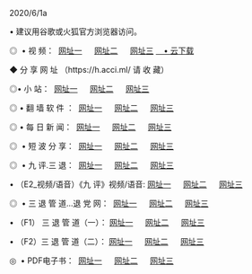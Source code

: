 <p>2020/6/1a
<p>• 建议用谷歌或火狐官方浏览器访问。
<p>◎  • 视 频： 
<a href="http://gbq.shirokuriwaki.com/" target="_blank">网址一</a> 　 
<a href="http://gdb.shirokuriwaki.com/" target="_blank">网址二</a> 　 
<a href="http://gas.shirokuriwaki.com/b.html" target="_blank">网址三</a>
<a href="https://yadi.sk/d/d0sUeAOpal3njw" target="_blank">　• 云下载 </a></p>
<p>◆ 分 享 网 址 （https://h.acci.ml/ 请 收 藏） </p>

<p>◎•  小 站：  
<a href="http://gbq.shirokuriwaki.com/f.html" target="_blank">网址一</a> 　 
<a href="http://gdb.shirokuriwaki.com/h.html" target="_blank">网址二</a> 　 
<a href="http://gas.shirokuriwaki.com/k/" target="_blank">网址三</a></p><p>

<p>◎  • 翻 墙 软 件 ：  
<a href="http://gbq.shirokuriwaki.com/ff/" target="_blank">网址一</a> 　 
<a href="http://gdb.shirokuriwaki.com/s/read/a1_nd.html" target="_blank">网址二</a> 　 
<a href="http://gas.shirokuriwaki.com/ff/index.html" target="_blank">网址三</a></p>
<p>◎  • 每 日 新 闻：  
<a href="http://gbq.shirokuriwaki.com/day/" target="_blank">网址一</a> 　 
<a href="http://gdb.shirokuriwaki.com/day/" target="_blank">网址二</a> 　 
<a href="http://gas.shirokuriwaki.com/day/index.html" target="_blank">网址三</a></p>
<p>◎   • 短 波 分 享：  
<a href="http://gbq.shirokuriwaki.com/h/" target="_blank">网址一</a> 　 
<a href="http://gdb.shirokuriwaki.com/h/" target="_blank">网址二</a> 　 
<a href="http://gas.shirokuriwaki.com/h/index.html" target="_blank">网址三</a></p>
<p>◎   • 九 评.三 退：  
<a href="http://gbq.shirokuriwaki.com/t/" target="_blank">网址一</a> 　 
<a href="http://gdb.shirokuriwaki.com/v2/index.html" target="_blank">网址二</a> 　 
<a href="http://gas.shirokuriwaki.com/tt/index.html" target="_blank">网址三</a> 　</p>
<p>  • （E2_视频/语音）《九 评》视频/语音: 
<a href="http://gbq.shirokuriwaki.com/7738.html" target="_blank">网址一</a> 　 
<a href="http://gdb.shirokuriwaki.com/7614.html" target="_blank">网址二</a> 　 
<a href="http://gas.shirokuriwaki.com/7633.html" target="_blank">网址三</a></p>
<p>◎   • 三 退 管 道...退 党 网：  
<a href="http://gbq.shirokuriwaki.com/go/td1.html" target="_blank">网址一</a> 　 
<a href="http://gdb.shirokuriwaki.com/go/td2.html" target="_blank">网址二</a> 　 
<a href="http://gas.shirokuriwaki.com/go/td3.html" target="_blank">网址三</a></p>
<p>  • （F1） 三 退 管 道（一）： 
<a href="http://gbq.shirokuriwaki.com/dd/" target="_blank">网址一</a> 　 
<a href="http://gdb.shirokuriwaki.com/s/read/a1_tdx.html" target="_blank">网址二</a> 　 
<a href="http://gas.shirokuriwaki.com/dd/" target="_blank">网址三</a></p>
<p>  • （F2）三 退 管 道（二）： 
<a href="http://gdb.shirokuriwaki.com/d/" target="_blank">网址一</a> 　 
<a href="http://gbq.shirokuriwaki.com/d/index.html" target="_blank">网址二</a> 　 
<a href="http://gas.shirokuriwaki.com/d/" target="_blank">网址三</a></p>
<p>◎   • PDF电子书：  
<a href="http://gbq.shirokuriwaki.com/p/" target="_blank">网址一</a> 　 
<a href="http://gdb.shirokuriwaki.com/p/index.html" target="_blank">网址二</a> 　 
<a href="http://gas.shirokuriwaki.com/p/" target="_blank">网址三</a></p>
